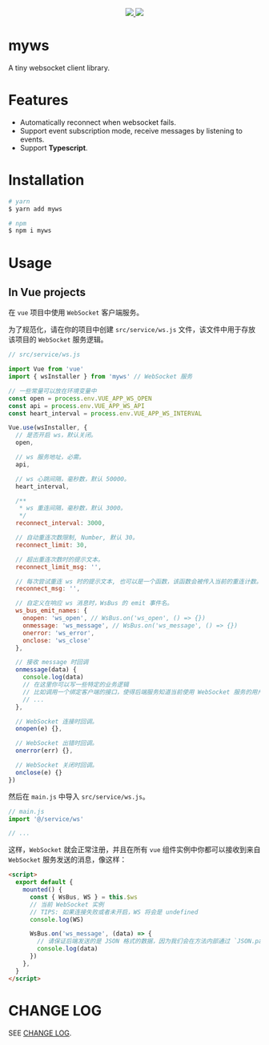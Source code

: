
<p align="center">
  <a href="https://www.npmjs.org/package/myws">
    <img src="https://img.shields.io/npm/v/myws.svg">
  </a>
  <a href="https://npmcharts.com/compare/myws?minimal=true">
    <img src="https://img.shields.io/npm/dm/myws.svg">
  </a>
  <br>
</p>


# myws

A tiny websocket client library.

# Features

- Automatically reconnect when websocket fails.
- Support event subscription mode, receive messages by listening to events.
- Support **Typescript**.

# Installation

```bash
# yarn
$ yarn add myws

# npm
$ npm i myws
```

# Usage

## In Vue projects

在 `vue` 项目中使用 `WebSocket` 客户端服务。

为了规范化，请在你的项目中创建 `src/service/ws.js` 文件，该文件中用于存放该项目的 `WebSocket` 服务逻辑。

```js
// src/service/ws.js

import Vue from 'vue'
import { wsInstaller } from 'myws' // WebSocket 服务

// 一些常量可以放在环境变量中
const open = process.env.VUE_APP_WS_OPEN
const api = process.env.VUE_APP_WS_API
const heart_interval = process.env.VUE_APP_WS_INTERVAL

Vue.use(wsInstaller, {
  // 是否开启 ws，默认关闭。
  open,

  // ws 服务地址，必需。
  api,

  // ws 心跳间隔，毫秒数，默认 50000。
  heart_interval,

  /**
   * ws 重连间隔，毫秒数，默认 3000。
   */
  reconnect_interval: 3000,

  // 自动重连次数限制, Number, 默认 30。
  reconnect_limit: 30,

  // 超出重连次数时的提示文本。
  reconnect_limit_msg: '',

  // 每次尝试重连 ws 时的提示文本, 也可以是一个函数，该函数会被传入当前的重连计数。
  reconnect_msg: '',

  // 自定义在响应 ws 消息时，WsBus 的 emit 事件名。
  ws_bus_emit_names: {
    onopen: 'ws_open', // WsBus.on('ws_open', () => {})
    onmessage: 'ws_message', // WsBus.on('ws_message', () => {})
    onerror: 'ws_error',
    onclose: 'ws_close'
  },

  // 接收 message 时回调
  onmessage(data) {
    console.log(data)
    // 在这里你可以写一些特定的业务逻辑
    // 比如调用一个绑定客户端的接口，使得后端服务知道当前使用 WebSocket 服务的用户是谁。
    // ...
  },

  // WebSocket 连接时回调。
  onopen(e) {},

  // WebSocket 出错时回调。
  onerror(err) {},

  // WebSocket 关闭时回调。
  onclose(e) {}
})

```

然后在 `main.js` 中导入 `src/service/ws.js`。

```js
// main.js
import '@/service/ws'

// ...
```

这样，`WebSocket` 就会正常注册，并且在所有 `vue` 组件实例中你都可以接收到来自 `WebSocket` 服务发送的消息，像这样：

```html
<script>
  export default {
    mounted() {
      const { WsBus, WS } = this.$ws
      // 当前 WebSocket 实例
      // TIPS: 如果连接失败或者未开启，WS 将会是 undefined
      console.log(WS)

      WsBus.on('ws_message', (data) => {
        // 请保证后端发送的是 JSON 格式的数据，因为我们会在方法内部通过 `JSON.parse` 方法解析它。
        console.log(data)
      })
    },
  }
</script>
```

# CHANGE LOG

SEE <a href="./CHANGELOG.md">CHANGE LOG</a>.
